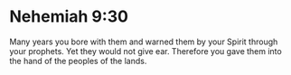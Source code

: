 # Nehemiah 9:30

Many years you bore with them and warned them by your Spirit through your prophets. Yet they would not give ear. Therefore you gave them into the hand of the peoples of the lands.
